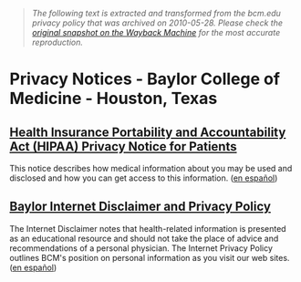 > *The following text is extracted and transformed from the bcm.edu privacy policy that was archived on 2010-05-28. Please check the [original snapshot on the Wayback Machine](https://web.archive.org/web/20100528233929id_/http%3A//www.bcm.edu/about/privacy/notices.cfm) for the most accurate reproduction.*

# Privacy Notices - Baylor College of Medicine - Houston, Texas

## [Health Insurance Portability and Accountability Act (HIPAA) Privacy Notice for Patients](https://web.archive.org/web/20100528233929id_/http%3A//www.bcm.edu/about/privacy/hipaa.cfm)

This notice describes how medical information about you may be used and disclosed and how you can get access to this information. ([en español](https://web.archive.org/web/20100528233929id_/http%3A//www.bcm.edu/about/privacy/hipaa-esp.cfm))

## [Baylor Internet Disclaimer and Privacy Policy](https://web.archive.org/web/20100528233929id_/http%3A//www.bcm.edu/about/privacy/disclaimer.cfm)

The Internet Disclaimer notes that health-related information is presented as an educational resource and should not take the place of advice and recommendations of a personal physician. The Internet Privacy Policy outlines BCM's position on personal information as you visit our web sites. ([en español](https://web.archive.org/web/20100528233929id_/http%3A//www.bcm.edu/about/privacy/mentis.cfm))
